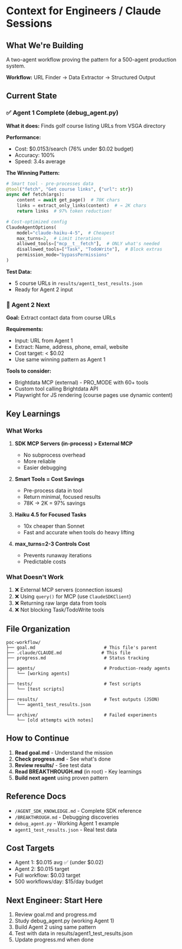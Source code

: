 # Context for Engineers / Claude Sessions

## What We're Building

A two-agent workflow proving the pattern for a 500-agent production system.

**Workflow:** URL Finder → Data Extractor → Structured Output

## Current State

### ✅ Agent 1 Complete (debug_agent.py)

**What it does:** Finds golf course listing URLs from VSGA directory

**Performance:**
- Cost: $0.0153/search (76% under $0.02 budget)
- Accuracy: 100%
- Speed: 3.4s average

**The Winning Pattern:**
```python
# Smart tool - pre-processes data
@tool("fetch", "Get course links", {"url": str})
async def fetch(args):
    content = await get_page()  # 78K chars
    links = extract_only_links(content)  # → 2K chars
    return links  # 97% token reduction!

# Cost-optimized config
ClaudeAgentOptions(
    model="claude-haiku-4-5",  # Cheapest
    max_turns=2,  # Limit iterations
    allowed_tools=["mcp__t__fetch"],  # ONLY what's needed
    disallowed_tools=["Task", "TodoWrite"],  # Block extras
    permission_mode="bypassPermissions"
)
```

**Test Data:**
- 5 course URLs in `results/agent1_test_results.json`
- Ready for Agent 2 input

### 🔄 Agent 2 Next

**Goal:** Extract contact data from course URLs

**Requirements:**
- Input: URL from Agent 1
- Extract: Name, address, phone, email, website
- Cost target: < $0.02
- Use same winning pattern as Agent 1

**Tools to consider:**
- Brightdata MCP (external) - PRO_MODE with 60+ tools
- Custom tool calling Brightdata API
- Playwright for JS rendering (course pages use dynamic content)

## Key Learnings

### What Works

1. **SDK MCP Servers (in-process) > External MCP**
   - No subprocess overhead
   - More reliable
   - Easier debugging

2. **Smart Tools = Cost Savings**
   - Pre-process data in tool
   - Return minimal, focused results
   - 78K → 2K = 97% savings

3. **Haiku 4.5 for Focused Tasks**
   - 10x cheaper than Sonnet
   - Fast and accurate when tools do heavy lifting

4. **max_turns=2-3 Controls Cost**
   - Prevents runaway iterations
   - Predictable costs

### What Doesn't Work

1. ❌ External MCP servers (connection issues)
2. ❌ Using `query()` for MCP (use `ClaudeSDKClient`)
3. ❌ Returning raw large data from tools
4. ❌ Not blocking Task/TodoWrite tools

## File Organization

```
poc-workflow/
├── goal.md                          # This file's parent
├── .claude/CLAUDE.md               # This file
├── progress.md                      # Status tracking
│
├── agents/                          # Production-ready agents
│   └── [working agents]
│
├── tests/                           # Test scripts
│   └── [test scripts]
│
├── results/                         # Test outputs (JSON)
│   └── agent1_test_results.json
│
└── archive/                         # Failed experiments
    └── [old attempts with notes]
```

## How to Continue

1. **Read goal.md** - Understand the mission
2. **Check progress.md** - See what's done
3. **Review results/** - See test data
4. **Read BREAKTHROUGH.md** (in root) - Key learnings
5. **Build next agent** using proven pattern

## Reference Docs

- `/AGENT_SDK_KNOWLEDGE.md` - Complete SDK reference
- `/BREAKTHROUGH.md` - Debugging discoveries
- `debug_agent.py` - Working Agent 1 example
- `agent1_test_results.json` - Real test data

## Cost Targets

- Agent 1: $0.015 avg ✅ (under $0.02)
- Agent 2: $0.015 target
- Full workflow: $0.03 target
- 500 workflows/day: $15/day budget

## Next Engineer: Start Here

1. Review goal.md and progress.md
2. Study debug_agent.py (working Agent 1)
3. Build Agent 2 using same pattern
4. Test with data in results/agent1_test_results.json
5. Update progress.md when done
